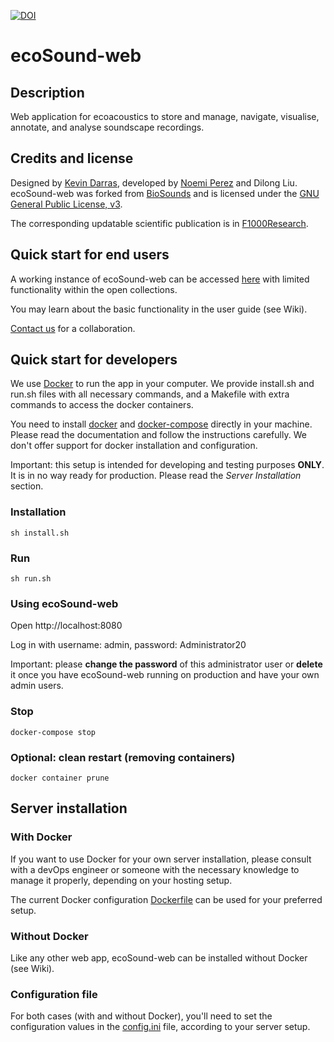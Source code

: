 [![DOI](https://zenodo.org/badge/386189518.svg)](https://zenodo.org/badge/latestdoi/386189518)

# ecoSound-web

## Description

Web application for ecoacoustics to store and manage, navigate, visualise, annotate, and analyse soundscape recordings.

## Credits and license

Designed by [Kevin Darras](http://kevindarras.weebly.com/index.html), developed by [Noemi Perez](https://github.com/nperezg) and Dilong Liu. ecoSound-web was forked from [BioSounds](https://github.com/nperezg/biosounds) and is licensed under the [GNU General Public License, v3](https://www.gnu.org/licenses/gpl-3.0.en.html).

The corresponding updatable scientific publication is in [F1000Research](https://f1000research.com/articles/9-1224/v2).

## Quick start for end users

A working instance of ecoSound-web can be accessed [here](https://ecosound-web.de/) with limited functionality within the open collections.

You may learn about the basic functionality in the user guide (see Wiki).

[Contact us](mailto:kdarras@gwdg.de) for a collaboration.

## Quick start for developers

We use [Docker](https://www.docker.com) to run the app in your computer. We provide install.sh and run.sh files with all necessary commands, and a Makefile with extra commands to access the docker containers.

You need to install [docker](https://docs.docker.com/engine/install) and [docker-compose](https://docs.docker.com/compose/install) directly in your machine. Please read the documentation and follow the instructions carefully. We don't offer support for docker installation and configuration.

Important: this setup is intended for developing and testing purposes **ONLY**. It is in no way ready for production. Please read the _Server Installation_ section.

### Installation

```sh install.sh```

### Run

```sh run.sh```

### Using ecoSound-web

Open http://localhost:8080

Log in with username: admin, password: Administrator20

Important: please **change the password** of this administrator user or **delete** it once you have ecoSound-web running on production and have your own admin users.

### Stop

```docker-compose stop```

### Optional: clean restart (removing containers)

```docker container prune```

## Server installation

### With Docker

If you want to use Docker for your own server installation, please consult with a devOps engineer or someone with the necessary knowledge to manage it properly, depending on your hosting setup. 

The current Docker configuration [Dockerfile](src/Dockerfile) can be used for your preferred setup.

### Without Docker

Like any other web app, ecoSound-web can be installed without Docker (see Wiki).

### Configuration file

For both cases (with and without Docker), you'll need to set the configuration values in the [config.ini](src/config/config.ini) file, according to your server setup. 
